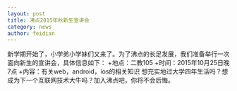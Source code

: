 ```yaml
---
layout: post
title: 沸点2015年秋新生宣讲会
category: news
author: feidian
---
```


新学期开始了，小学弟小学妹们又来了。为了沸点的长足发展，我们准备举行一次面向新生的宣讲会，具体信息如下：
+地点：二教105
+时间：2015年10月25日晚7点
+内容：有关web，android，ios的相关知识
想充实地过大学四年生活吗？想成为下一个互联网技术大牛吗？加入沸点吧，你将不会后悔。
